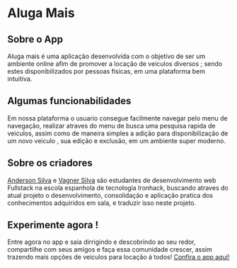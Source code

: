 <h1>
  Aluga Mais
</h1>
<h2>
  Sobre o App
</h2>
<p>Aluga mais é uma aplicação desenvolvida com o objetivo de ser um ambiente online afim de promover a locação de veiculos diversos ; sendo estes disponibilizados por pessoas fisicas, em uma plataforma bem intuitiva.</p>
<h2>
  Algumas funcionabilidades
</h2>
<p>Em nossa plataforma o usuario consegue facilmente navegar pelo menu de navegação, realizar atraves do menu de busca uma pesquisa rapida de veiculos, assim como de maneira simples a adição para disponibilização de um novo veiculo , sua edição e exclusão, em um ambiente super moderno.</p>
<h2>
  Sobre os criadores
</h2>
<p><a href="https://github.com/AndySS-Maker">Anderson Silva</a> e <a href="https://github.com/vagnerassilva">Vagner Silva</a> são estudantes de desenvolvimento web Fullstack  na escola espanhola de tecnologia Ironhack, buscando atraves do atual projeto o desenvolvimento, consolidação e aplicação pratica dos conhecimentos adquiridos em sala, e traduzir isso neste projeto.</p>
<h2>
  Experimente agora !
</h2>
<p>
  Entre agora no app e saia dirrigindo e descobrindo ao seu redor, compartilhe com seus amigos e faça essa comunidade crescer, assim trazendo mais opções de veiculos para locação á todos!
  <a href="https://alugamais.netlify.app/">Confira o app aqui!</a>
